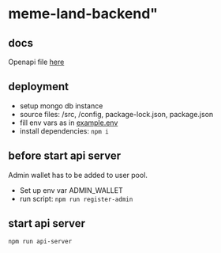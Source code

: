 # meme-land-backend"

## docs
  
  Openapi file [here](./doc/openapi.yaml)

## deployment

- setup mongo db instance
- source files: /src, /config, package-lock.json, package.json
- fill env vars as in [example.env](./example.env)
- install dependencies: ```npm i```

## before start api server

  Admin wallet has to be added to user pool.

- Set up env var ADMIN_WALLET
- run script: ```npm run register-admin```

## start api server

```npm run api-server```
